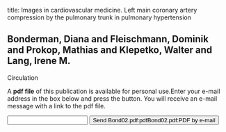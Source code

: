 title: Images in cardiovascular medicine. Left main coronary artery compression by the pulmonary trunk in pulmonary hypertension

## Bonderman, Diana and Fleischmann, Dominik and Prokop, Mathias and Klepetko, Walter and Lang, Irene M.
Circulation

A <b>pdf file</b> of this publication is available for personal use.Enter your e-mail address in the box below and press the button. You will receive an e-mail message with a link to the pdf file.
<form action="sender.php">  <input type="text" name="email">  <input type="submit" value="Send Bond02.pdf:pdfBond02.pdf:PDF by e-mail"></form>